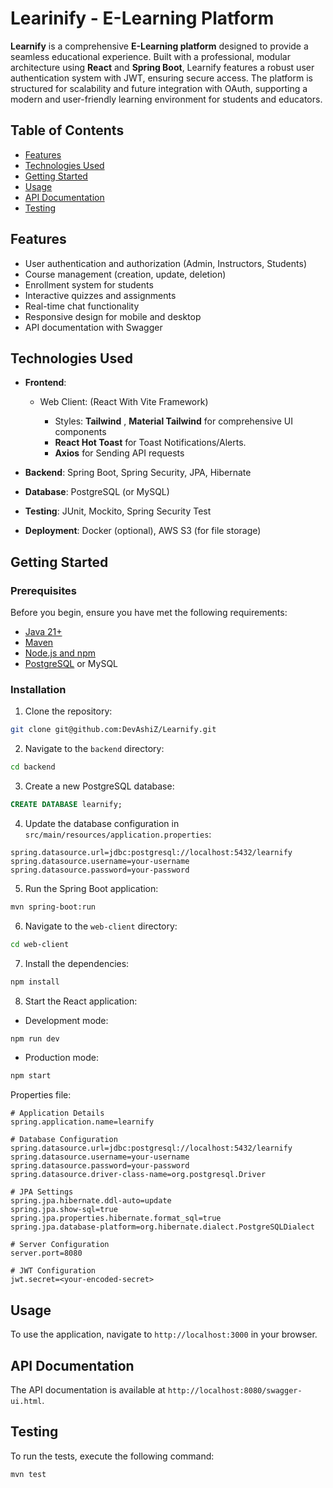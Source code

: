 ﻿# Learinify - E-Learning Platform

**Learnify** is a comprehensive **E-Learning platform** designed to provide a seamless educational experience. Built with a professional, modular architecture using **React** and **Spring Boot**, Learnify features a robust user authentication system with JWT, ensuring secure access. The platform is structured for scalability and future integration with OAuth, supporting a modern and user-friendly learning environment for students and educators.

## Table of Contents

- [Features](#features)
- [Technologies Used](#technologies-used)
- [Getting Started](#getting-started)
- [Usage](#usage)
- [API Documentation](#api-documentation)
- [Testing](#testing)

## Features

- User authentication and authorization (Admin, Instructors, Students)
- Course management (creation, update, deletion)
- Enrollment system for students
- Interactive quizzes and assignments
- Real-time chat functionality
- Responsive design for mobile and desktop
- API documentation with Swagger

## Technologies Used

- **Frontend**:

  - Web Client: (React With Vite Framework)

    - Styles: **Tailwind** , **Material Tailwind** for comprehensive UI components
    - **React Hot Toast** for Toast Notifications/Alerts.
    - **Axios** for Sending API requests

- **Backend**: Spring Boot, Spring Security, JPA, Hibernate
- **Database**: PostgreSQL (or MySQL)
- **Testing**: JUnit, Mockito, Spring Security Test
- **Deployment**: Docker (optional), AWS S3 (for file storage)

## Getting Started

### Prerequisites

Before you begin, ensure you have met the following requirements:

- [Java 21+](https://www.oracle.com/java/technologies/javase-jdk21-downloads.html)
- [Maven](https://maven.apache.org/download.cgi)
- [Node.js and npm](https://nodejs.org/en/download/)
- [PostgreSQL](https://www.postgresql.org/download/) or MySQL

### Installation

1. Clone the repository:

```bash
git clone git@github.com:DevAshiZ/Learnify.git
```

2. Navigate to the `backend` directory:

```bash
cd backend
```

3. Create a new PostgreSQL database:

```sql
CREATE DATABASE learnify;
```

4. Update the database configuration in `src/main/resources/application.properties`:

```properties
spring.datasource.url=jdbc:postgresql://localhost:5432/learnify
spring.datasource.username=your-username
spring.datasource.password=your-password
```

5. Run the Spring Boot application:

```bash
mvn spring-boot:run
```

6. Navigate to the `web-client` directory:

```bash
cd web-client
```

7. Install the dependencies:

```bash
npm install
```

8. Start the React application:

- Development mode:

```bash
npm run dev
```

- Production mode:

```bash
npm start
```

Properties file:

```properties
# Application Details
spring.application.name=learnify

# Database Configuration
spring.datasource.url=jdbc:postgresql://localhost:5432/learnify
spring.datasource.username=your-username
spring.datasource.password=your-password
spring.datasource.driver-class-name=org.postgresql.Driver

# JPA Settings
spring.jpa.hibernate.ddl-auto=update
spring.jpa.show-sql=true
spring.jpa.properties.hibernate.format_sql=true
spring.jpa.database-platform=org.hibernate.dialect.PostgreSQLDialect

# Server Configuration
server.port=8080

# JWT Configuration
jwt.secret=<your-encoded-secret>

```

## Usage

To use the application, navigate to `http://localhost:3000` in your browser.

## API Documentation

The API documentation is available at `http://localhost:8080/swagger-ui.html`.

## Testing

To run the tests, execute the following command:

```bash
mvn test
```
